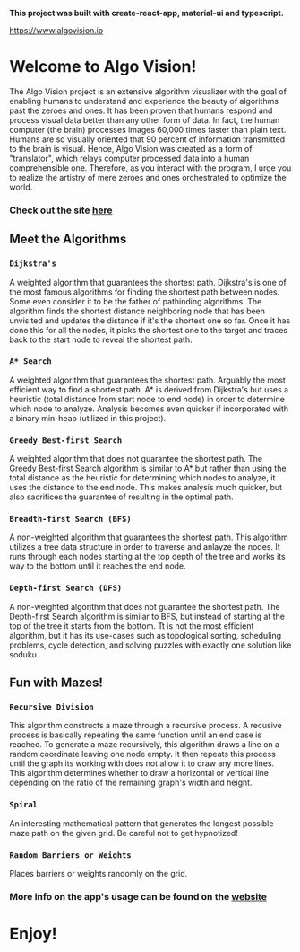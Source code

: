 **This project was built with create-react-app, material-ui and typescript.**

https://www.algovision.io

# Welcome to Algo Vision!

The Algo Vision project is an extensive algorithm visualizer
with the goal of enabling humans to understand and experience
the beauty of algorithms past the zeroes and ones. It has been
proven that humans respond and process visual data better than
any other form of data. In fact, the human computer (the
brain) processes images 60,000 times faster than plain text.
Humans are so visually oriented that 90 percent of information
transmitted to the brain is visual. Hence, Algo Vision was
created as a form of "translator", which relays computer
processed data into a human comprehensible one. Therefore, as
you interact with the program, I urge you to realize the
artistry of mere zeroes and ones orchestrated to optimize the
world.

### Check out the site [here](https://www.algovision.io)

## Meet the Algorithms

### `Dijkstra's`

A weighted algorithm that guarantees the shortest path. Dijkstra's is one of the most famous algorithms for finding the shortest path between nodes. Some even consider it to be the father of pathinding algorithms. The algorithm finds the shortest distance neighboring node that has been unvisited and updates the distance if it's the shortest one so far. Once it has done this for all the nodes, it picks the shortest one to the target and traces back to the start node to reveal the shortest path.

### `A* Search`

A weighted algorithm that guarantees the shortest path.
Arguably the most efficient way to find a shortest path. A\* is
derived from Dijkstra's but uses a heuristic (total distance
from start node to end node) in order to determine which node
to analyze. Analysis becomes even quicker if incorporated with
a binary min-heap (utilized in this project).

### `Greedy Best-first Search`

A weighted algorithm that does not guarantee the shortest
path. The Greedy Best-first Search algorithm is similar to A\*
but rather than using the total distance as the heuristic for
determining which nodes to analyze, it uses the distance to
the end node. This makes analysis much quicker, but also
sacrifices the guarantee of resulting in the optimal path.

### `Breadth-first Search (BFS)`

A non-weighted algorithm that guarantees the shortest path.
This algorithm utilizes a tree data structure in order to
traverse and anlayze the nodes. It runs through each nodes
starting at the top depth of the tree and works its way to the
bottom until it reaches the end node.

### `Depth-first Search (DFS)`

A non-weighted algorithm that does not guarantee the shortest
path. The Depth-first Search algorithm is similar to BFS, but
instead of starting at the top of the tree it starts from the
bottom. Tt is not the most efficient algorithm, but it has its
use-cases such as topological sorting, scheduling problems,
cycle detection, and solving puzzles with exactly one solution
like soduku.

## Fun with Mazes!

### `Recursive Division`

This algorithm constructs a maze through a recursive process.
A recusive process is basically repeating the same function
until an end case is reached. To generate a maze recursively,
this algorithm draws a line on a random coordinate leaving one
node empty. It then repeats this process until the graph its
working with does not allow it to draw any more lines. This
algorithm determines whether to draw a horizontal or vertical
line depending on the ratio of the remaining graph's width and
height.

### `Spiral`

An interesting mathematical pattern that generates the longest
possible maze path on the given grid. Be careful not to get
hypnotized!

### `Random Barriers or Weights`

Places barriers or weights randomly on the grid.

### More info on the app's usage can be found on the [website](https://www.algovision.io)

# Enjoy!
